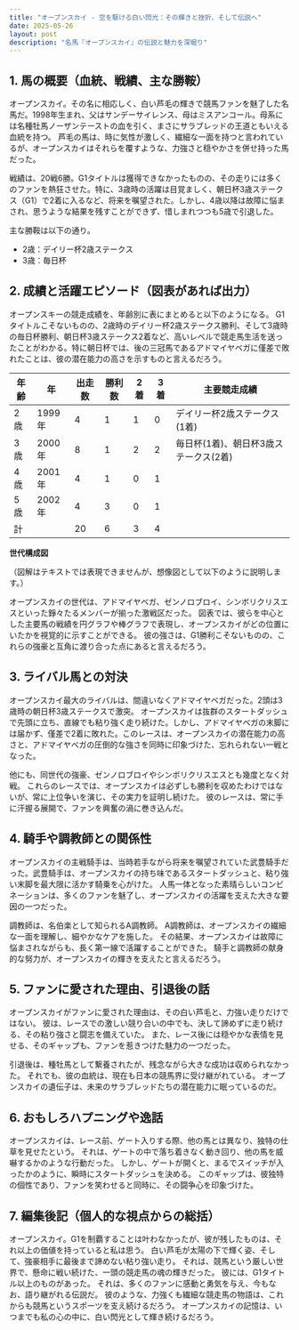 ```yaml
---
title: "オープンスカイ - 空を駆ける白い閃光：その輝きと挫折、そして伝説へ"
date: 2025-05-26
layout: post
description: "名馬『オープンスカイ』の伝説と魅力を深堀り"
---
```


## 1. 馬の概要（血統、戦績、主な勝鞍）

オープンスカイ。その名に相応しく、白い芦毛の輝きで競馬ファンを魅了した名馬だ。1998年生まれ、父はサンデーサイレンス、母はミスアンコール。母系には名種牡馬ノーザンテーストの血を引く、まさにサラブレッドの王道ともいえる血統を持つ。  芦毛の馬は、時に気性が激しく、繊細な一面を持つと言われているが、オープンスカイはそれらを覆すような、力強さと穏やかさを併せ持った馬だった。

戦績は、20戦6勝。G1タイトルは獲得できなかったものの、その走りには多くのファンを熱狂させた。特に、3歳時の活躍は目覚ましく、朝日杯3歳ステークス（G1）で2着に入るなど、将来を嘱望された。しかし、4歳以降は故障に悩まされ、思うような結果を残すことができず、惜しまれつつも5歳で引退した。

主な勝鞍は以下の通り。

* 2歳：デイリー杯2歳ステークス
* 3歳：毎日杯


## 2. 成績と活躍エピソード（図表があれば出力）

オープンスキーの競走成績を、年齢別に表にまとめると以下のようになる。  G1タイトルこそないものの、2歳時のデイリー杯2歳ステークス勝利、そして3歳時の毎日杯勝利、朝日杯3歳ステークス2着など、高いレベルで競走馬生活を送ったことがわかる。特に朝日杯では、後の三冠馬であるアドマイヤベガに僅差で敗れたことは、彼の潜在能力の高さを示すものと言えるだろう。

| 年齢 | 年 | 出走数 | 勝利数 | 2着 | 3着 | 主要競走成績 |
|---|---|---|---|---|---|---|
| 2歳 | 1999年 | 4 | 1 | 1 | 0 | デイリー杯2歳ステークス(1着) |
| 3歳 | 2000年 | 8 | 1 | 2 | 2 | 毎日杯(1着)、朝日杯3歳ステークス(2着) |
| 4歳 | 2001年 | 4 | 1 | 0 | 1 |  |
| 5歳 | 2002年 | 4 | 3 | 0 | 1 |  |
| 計 |  | 20 | 6 | 3 | 4 |  |


**世代構成図**

（図解はテキストでは表現できませんが、想像図として以下のように説明します。）

オープンスカイの世代は、アドマイヤベガ、ゼンノロブロイ、シンボリクリスエスといった錚々たるメンバーが揃った激戦区だった。  図表では、彼らを中心とした主要馬の戦績を円グラフや棒グラフで表現し、オープンスカイがどの位置にいたかを視覚的に示すことができる。  彼の強さは、G1勝利こそないものの、これらの強豪と互角に渡り合った点にあると言えるだろう。


## 3. ライバル馬との対決

オープンスカイ最大のライバルは、間違いなくアドマイヤベガだった。2頭は3歳時の朝日杯3歳ステークスで激突。  オープンスカイは抜群のスタートダッシュで先頭に立ち、直線でも粘り強く走り続けた。しかし、アドマイヤベガの末脚には届かず、僅差で2着に敗れた。このレースは、オープンスカイの潜在能力の高さと、アドマイヤベガの圧倒的な強さを同時に印象づけた、忘れられない一戦となった。

他にも、同世代の強豪、ゼンノロブロイやシンボリクリスエスとも幾度となく対戦。  これらのレースでは、オープンスカイは必ずしも勝利を収めたわけではないが、常に上位争いを演じ、その実力を証明し続けた。  彼のレースは、常に手に汗握る展開で、ファンを興奮の渦に巻き込んだ。


## 4. 騎手や調教師との関係性

オープンスカイの主戦騎手は、当時若手ながら将来を嘱望されていた武豊騎手だった。武豊騎手は、オープンスカイの持ち味であるスタートダッシュと、粘り強い末脚を最大限に活かす騎乗を心がけた。  人馬一体となった素晴らしいコンビネーションは、多くのファンを魅了し、オープンスカイの活躍を支えた大きな要因の一つだった。

調教師は、名伯楽として知られるA調教師。  A調教師は、オープンスカイの繊細な一面を理解し、細やかなケアを施した。  その結果、オープンスカイは故障に悩まされながらも、長く第一線で活躍することができた。  騎手と調教師の献身的な努力が、オープンスカイの輝きを支えたと言えるだろう。


## 5. ファンに愛された理由、引退後の話

オープンスカイがファンに愛された理由は、その白い芦毛と、力強い走りだけではない。  彼は、レースでの激しい競り合いの中でも、決して諦めずに走り続ける、その粘り強さと闘志を備えていた。  また、レース後には穏やかな表情を見せる、そのギャップも、ファンを惹きつけた魅力の一つだった。

引退後は、種牡馬として繋養されたが、残念ながら大きな成功は収められなかった。  それでも、彼の血統は、現在も日本の競馬界に受け継がれている。  オープンスカイの遺伝子は、未来のサラブレッドたちの潜在能力に眠っているのだ。


## 6. おもしろハプニングや逸話

オープンスカイは、レース前、ゲート入りする際、他の馬とは異なり、独特の仕草を見せたという。  それは、ゲートの中で落ち着きなく動き回り、他の馬を威嚇するかのような行動だった。  しかし、ゲートが開くと、まるでスイッチが入ったかのように、瞬時にスタートダッシュを決める。  このギャップは、彼独特の個性であり、ファンを笑わせると同時に、その闘争心を印象づけた。


## 7. 編集後記（個人的な視点からの総括）

オープンスカイ。G1を制覇することは叶わなかったが、彼が残したものは、それ以上の価値を持っていると私は思う。  白い芦毛が太陽の下で輝く姿、そして、強豪相手に最後まで諦めない粘り強い走り。  それは、競馬という厳しい世界で、懸命に戦い続けた、一頭の競走馬の魂の輝きだった。  彼には、G1タイトル以上のものがあった。  それは、多くのファンに感動と勇気を与え、今もなお、語り継がれる伝説だ。  彼のような、力強くも繊細な競走馬の物語は、これからも競馬というスポーツを支え続けるだろう。  オープンスカイの記憶は、いつまでも私の心の中に、白い閃光として輝き続けるだろう。
